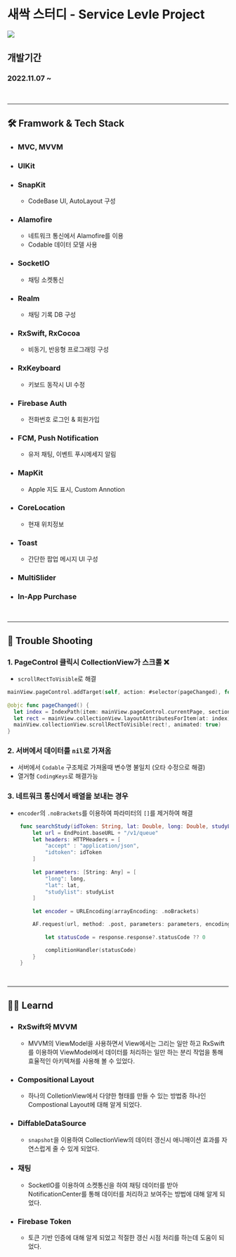 # **새싹 스터디 - Service Levle Project**

<img src="https://velog.velcdn.com/images/rytak108/post/603bed5b-e908-4936-94f8-020eed67676b/image.png">

<br> 

## **개발기간**
### 2022.11.07 ~


<br>

---
## **🛠️ Framwork & Tech Stack**
- ### MVC, MVVM
- ### UIKit
- ### SnapKit
    - CodeBase UI, AutoLayout 구성
- ### Alamofire
    - 네트워크 통신에서 Alamofire를 이용
    - Codable 데이터 모델 사용
- ### SocketIO
    - 채팅 소켓통신
- ### Realm
    -  채팅 기록 DB 구성
- ### RxSwift, RxCocoa
    - 비동기, 반응형 프로그래밍 구성
- ### RxKeyboard
    - 키보드 동작시 UI 수정
- ### Firebase Auth
    - 전화번호 로그인 & 회원가입
- ### FCM, Push Notification
    - 유저 채팅, 이벤트 푸시메세지 알림
- ### MapKit
    - Apple 지도 표시, Custom Annotion
- ### CoreLocation
    - 현재 위치정보
- ### Toast
    - 간단한 팝업 메시지 UI 구성
- ### MultiSlider
- ### In-App Purchase


<br>

---
## **🔴 Trouble Shooting**

### 1. PageControl 클릭시 CollectionView가 스크롤 ❌
- ```scrollRectToVisible```로 해결
```swift
mainView.pageControl.addTarget(self, action: #selector(pageChanged), for: .valueChanged) 
    
@objc func pageChanged() {
  let index = IndexPath(item: mainView.pageControl.currentPage, section: 0)
  let rect = mainView.collectionView.layoutAttributesForItem(at: index)?.frame
  mainView.collectionView.scrollRectToVisible(rect!, animated: true)
}
```

### 2. 서버에서 데이터를 ```nil```로 가져옴
- 서버에서 ```Codable``` 구조체로 가져올때 변수명 불일치 (오타 수정으로 해결)
- 열거형 ```CodingKeys```로 해결가능

### 3. 네트워크 통신에서 배열을 보내는 경우
- ```encoder```의 ```.noBrackets```를 이용하여 파라미터의 ```[]```를 제거하여 해결
```swift
    func searchStudy(idToken: String, lat: Double, long: Double, studyList: [String], complitionHandler: @escaping (Int) -> Void) {
        let url = EndPoint.baseURL + "/v1/queue"
        let headers: HTTPHeaders = [
            "accept" : "application/json",
            "idtoken": idToken
        ]
        
        let parameters: [String: Any] = [
            "long": long,
            "lat": lat,
            "studylist": studyList
        ]
        
        let encoder = URLEncoding(arrayEncoding: .noBrackets)

        AF.request(url, method: .post, parameters: parameters, encoding: encoder, headers: headers).responseString { response in
            
            let statusCode = response.response?.statusCode ?? 0

            complitionHandler(statusCode)
        }
    }
```

<br>

---

## **✍🏻 Learnd**

- ### RxSwift와 MVVM
    - MVVM의 ViewModel을 사용하면서 View에서는 그리는 일만 하고 RxSwift를 이용하여 ViewModel에서 데이터를 처리하는 일만 하는 분리 작업을 통해 효율적인 아키텍쳐를 사용해 볼 수 있었다.
- ### Compositional Layout
    - 하나의 ColletionView에서 다양한 형태를 만들 수 있는 방법중 하나인 Compostional Layout에 대해 알게 되었다.
- ### DiffableDataSource
    - ```snapshot```을 이용하여 CollectionView의 데이터 갱신시 애니매이션 효과를 자연스럽게 줄 수 있게 되었다.
- ### 채팅
    - SocketIO를 이용하여 소켓통신을 하여 채팅 데이터를 받아 NotificationCenter를 통해 데이터를 처리하고 보여주는 방법에 대해 알게 되었다.
- ### Firebase Token
    - 토큰 기반 인증에 대해 알게 되었고 적절한 갱신 시점 처리를 하는데 도움이 되었다.

